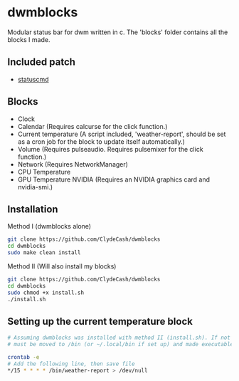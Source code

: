 # dwmblocks

Modular status bar for dwm written in c.
The 'blocks' folder contains all the blocks I made.

## Included patch

- [statuscmd](https://dwm.suckless.org/patches/statuscmd/)

## Blocks

- Clock
- Calendar (Requires calcurse for the click function.)
- Current temperature (A script included, 'weather-report', should be set as a cron job for the block to update itself automatically.)
- Volume (Requires pulseaudio. Requires pulsemixer for the click function.)
- Network (Requires NetworkManager)
- CPU Temperature
- GPU Temperature NVIDIA (Requires an NVIDIA graphics card and nvidia-smi.) 

## Installation 

Method I (dwmblocks alone)

````bash
git clone https://github.com/ClydeCash/dwmblocks
cd dwmblocks
sudo make clean install
````

Method II (Will also install my blocks)

````bash
git clone https://github.com/ClydeCash/dwmblocks
cd dwmblocks
sudo chmod +x install.sh
./install.sh
````

## Setting up the current temperature block

````bash
# Assuming dwmblocks was installed with method II (install.sh). If not the case, then 'weather-report'
# must be moved to /bin (or ~/.local/bin if set up) and made executable with 'chmod +x'.

crontab -e
# Add the following line, then save file
*/15 * * * * /bin/weather-report > /dev/null 
````

